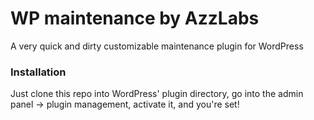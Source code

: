 # WP maintenance by AzzLabs
A very quick and dirty customizable maintenance plugin for WordPress

### Installation
Just clone this repo into WordPress' plugin directory, go into the admin panel -> plugin management, activate it, and you're set!
